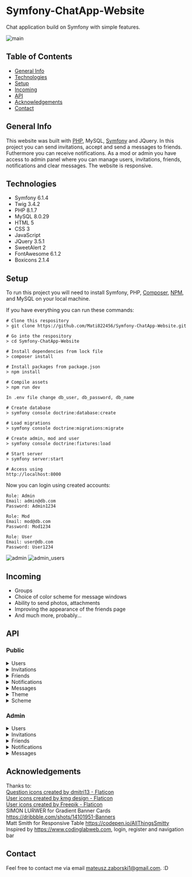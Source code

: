 # Symfony-ChatApp-Website
Chat application build on Symfony with simple features.

![main](https://user-images.githubusercontent.com/103435077/201998792-58048ce5-9840-40fb-be3c-8a59d432dbb9.png)

## Table of Contents
* [General Info](#general-info)
* [Technologies](#technologies)
* [Setup](#setup)
* [Incoming](#incoming)
* [API](#api)
* [Acknowledgements](#acknowledgements)
* [Contact](#contact)

## General Info
This website was built with [PHP](https://www.php.net/), MySQL, [Symfony](https://symfony.com/doc/current/setup.html) and JQuery. In this project you can send invitations, accept and send a messages to friends. Futhermore you can receive notifications. As a mod or admin you have access to admin panel where you can manage users, invitations, friends, notifications and clear messages. The website is responsive.

## Technologies
* Symfony 6.1.4
* Twig 3.4.2
* PHP 8.1.7
* MySQL 8.0.29
* HTML 5
* CSS 3
* JavaScript
* JQuery 3.5.1
* SweetAlert 2
* FontAwesome 6.1.2
* Boxicons 2.1.4

## Setup
To run this project you will need to install Symfony, PHP, [Composer](https://getcomposer.org/download/), [NPM](https://www.npmjs.com/package/npm), and MySQL on your local machine.

If you have everything you can run these commands:

```
# Clone this respository
> git clone https://github.com/Mati822456/Symfony-ChatApp-Website.git

# Go into the respository
> cd Symfony-ChatApp-Website

# Install dependencies from lock file
> composer install

# Install packages from package.json
> npm install

# Compile assets 
> npm run dev

```

`In .env file change db_user, db_password, db_name`

```
# Create database
> symfony console doctrine:database:create

# Load migrations
> symfony console doctrine:migrations:migrate

# Create admin, mod and user
> symfony console doctrine:fixtures:load

# Start server 
> symfony server:start

# Access using
http://localhost:8000

```

Now you can login using created accounts:
```
Role: Admin
Email: admin@db.com
Password: Admin1234

Role: Mod
Email: mod@db.com
Password: Mod1234

Role: User
Email: user@db.com
Password: User1234
```

![admin](https://user-images.githubusercontent.com/103435077/201997684-e4b77375-7968-44f6-93b4-451ec8ffd017.png)
![admin_users](https://user-images.githubusercontent.com/103435077/201997732-21b8b6ab-82f9-4c09-a539-46b11db979e5.png)

## Incoming
* Groups
* Choice of color scheme for message windows
* Ability to send photos, attachments
* Improving the appearance of the friends page
* And much more, probably...

## API
### Public
<details>
  <summary>Users</summary>
  
  | ENDPOINT | METHOD |
  | -------- | ------ |
  | /api/v1/users/{uuid} | GET |
  
</details>

<details>
  <summary>Invitations</summary>
  
  | ENDPOINT | METHOD |
  | -------- | ------ |
  | /api/v1/invitations | GET |
  | /api/v1/invitations/{uuid} | GET |
  | /api/v1/invitations/{uuid} | POST |
  | /api/v1/invitations/{uuid} | DELETE |
  
</details>

<details>
  <summary>Friends</summary>
  
  | ENDPOINT | METHOD |
  | -------- | ------ |
  | /api/v1/friends | GET |
  | /api/v1/friends/{uuid} | GET |
  | /api/v1/friends?query= | GET |
  | /api/v1/friends/{uuid} | POST |
  | /api/v1/friends/{uuid} | DELETE |
  
</details>

<details>
  <summary>Notifications</summary>
  
  | ENDPOINT | METHOD |
  | -------- | ------ |
  | /api/v1/notifications | GET |
  | /api/v1/notifications/{id} | DELETE |
  
</details>

<details>
  <summary>Messages</summary>
  
  | ENDPOINT | METHOD |
  | -------- | ------ |
  | /api/v1/messages/{uuid} | GET |
  | /api/v1/messages/{uuid} | POST |
  | /api/v1/messages/{uuid} | DELETE |
  
</details>

<details>
  <summary>Theme</summary>
  
  | ENDPOINT | METHOD |
  | -------- | ------ |
  | /api/v1/theme | PATCH |
  
</details>

<details>
  <summary>Scheme</summary>
  
  | ENDPOINT | METHOD |
  | -------- | ------ |
  | /api/v1/scheme/{uuid} | GET |
  | /api/v1/scheme/{uuid}/{scheme_id} | PATCH |
  
</details>

### Admin

<details>
  <summary>Users</summary>
  
  | ENDPOINT | METHOD |
  | -------- | ------ |
  | /api/v1/admin/users?query=&role=&limit=20 | GET |
  | /api/v1/admin/users/{id} | GET |
  | /api/v1/admin/users/{id} | PUT |
  | /api/v1/admin/users/{id} | DELETE |
  
</details>

<details>
  <summary>Invitations</summary>
  
  | ENDPOINT | METHOD |
  | -------- | ------ |
  | /api/v1/admin/invitations?from=&to=&limit=20 | GET |
  | /api/v1/admin/invitations/{id}?limit=20 | GET |
  | /api/v1/admin/invitations/{id} | PUT |
  | /api/v1/admin/invitations/{id} | DELETE |
  
</details>

<details>
  <summary>Friends</summary>
  
  | ENDPOINT | METHOD |
  | -------- | ------ |
  | /api/v1/admin/friends?user=&friend=&limit=20 | GET |
  | /api/v1/admin/friends/{id}?limit=20 | GET |
  | /api/v1/admin/friends/{id} | PUT |
  | /api/v1/admin/friends/{id} | DELETE |
  
</details>

<details>
  <summary>Notifications</summary>
  
  | ENDPOINT | METHOD |
  | -------- | ------ |
  | /api/v1/admin/notifications?user=&limit=20 | GET |
  | /api/v1/admin/notifications/{id}?limit=20 | GET |
  | /api/v1/admin/notifications/{id} | PUT |
  | /api/v1/admin/notifications/{id} | DELETE |
  
</details>

<details>
  <summary>Messages</summary>
  
  | ENDPOINT | METHOD |
  | -------- | ------ |
  | /api/v1/admin/messages?from=&to=&limit=20 | GET |
  | /api/v1/admin/messages?from=&to= | DELETE |
  
</details>

## Acknowledgements
Thanks to:</br>
<a href="https://www.flaticon.com/free-icons/question" title="question icons">Question icons created by dmitri13 - Flaticon</a></br>
<a href="https://www.flaticon.com/free-icons/user" title="user icons">User icons created by kmg design - Flaticon</a></br>
<a href="https://www.flaticon.com/free-icons/user" title="user icons">User icons created by Freepik - Flaticon</a></br>
SIMON LURWER for Gradient Banner Cards https://dribbble.com/shots/14101951-Banners</br>
Matt Smith for Responsive Table https://codepen.io/AllThingsSmitty</br>
Inspired by https://www.codinglabweb.com, login, register and navigation bar

## Contact
Feel free to contact me via email mateusz.zaborski1@gmail.com. :D